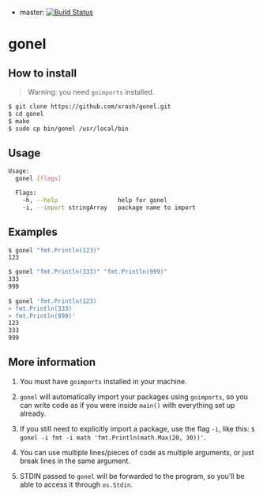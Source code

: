 * master: [![Build Status](https://travis-ci.org/xrash/gonel.svg?branch=master)](http://travis-ci.org/xrash/gonel)

# gonel

## How to install

> Warning: you need `goimports` installed.

```bash
$ git clone https://github.com/xrash/gonel.git
$ cd gonel
$ make
$ sudo cp bin/gonel /usr/local/bin
```

## Usage

```bash
Usage:
  gonel [flags]

  Flags:
    -h, --help                 help for gonel
    -i, --import stringArray   package name to import
```

## Examples

```bash
$ gonel "fmt.Println(123)"
123

$ gonel "fmt.Println(333)" "fmt.Println(999)"
333
999
	
$ gonel 'fmt.Println(123)
> fmt.Println(333)
> fmt.Println(999)'
123
333
999
```

## More information

1. You must have `goimports` installed in your machine.

2. `gonel` will automatically import your packages using `goimports`, so you can write code as if you were inside `main()` with everything set up already.

3. If you still need to explicitly import a package, use the flag `-i`, like this: `$ gonel -i fmt -i math 'fmt.Println(math.Max(20, 30))'`.

4. You can use multiple lines/pieces of code as multiple arguments, or just break lines in the same argument.

5. STDIN passed to `gonel` will be forwarded to the program, so you'll be able to access it through `os.Stdin`.
